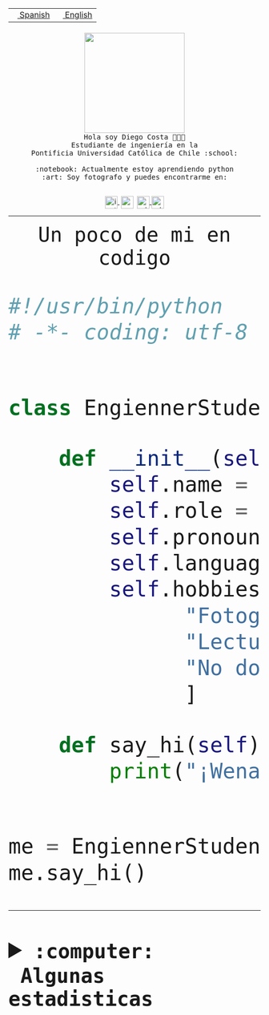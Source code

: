 <table border="0"  align="right">
 <tr><td><a href="README.md"><img src="https://upload.wikimedia.org/wikipedia/commons/thumb/8/89/Bandera_de_Espa%C3%B1a.svg/1200px-Bandera_de_Espa%C3%B1a.svg.png" height="10"> Spanish</a></td>
 <td><a href="README.en.md"><img src="https://upload.wikimedia.org/wikipedia/commons/a/a4/Flag_of_the_United_States.svg" height="10"> English</a></td></tr>
</table><br><br><br>


<p align="center">
  <img src="https://github.com/diegocostares/diegocostares/blob/main/Images/aaa2.gif?raw=true" height="200px" weight="200px">
  <br><samp>
    Hola soy Diego Costa 👨🏻‍💻<br>
    Estudiante de ingeniería en la <br>
    Pontificia Universidad Católica de Chile :school:<br>
  <br>
    :notebook: Actualmente estoy aprendiendo python <br>
    :art: Soy fotografo y puedes encontrarme en: <br>
  <br></samp>
  
</p>

<p align="center">
   <a href="https://instagram.com/diegocosta_no" target="blank">
    <img 
    align="center" src="https://cdn.jsdelivr.net/npm/simple-icons@3.0.1/icons/instagram.svg" alt="instagram" height="25px" width="25px" />
  </a>
  <a style="border: 3px solid; color: white;"href="https://t.me/diegocosta_no" target="blank">
  <img
  align="center" alt="Telegram" width="25px" src="https://icons-for-free.com/iconfiles/png/512/Telegram-1324888767380505522.png" />
</a>
<a href="https://api.whatsapp.com/send?phone=56971897835&text=Hola!" target="blank">
  <img
  align="center" alt="wtsp" width="25px" src="https://img.icons8.com/pastel-glyph/2x/whatsapp--v2.png" />
</a>
<a href="https://www.linkedin.com/in/diego-costa-786249213/" target="blank">
  <img
  align="center" alt="wtsp" width="25px" src="https://img.icons8.com/metro/452/linkedin.png" />
</a>

  </a>
</p>

---


<p align="center"><font size="25"><samp>Un poco de mi en codigo</samp></front></p>


```python
#!/usr/bin/python
# -*- coding: utf-8 -*-


class EngiennerStudent:

    def __init__(self):
        self.name = "Diego Costa"
        self.role = "Estudiante"
        self.pronouns = "he/him"
        self.language_spoken = ["es_CL", "en_US"]
        self.hobbies = [
              "Fotografia",
              "Lectura",
              "No dormir",
              ]

    def say_hi(self):
        print("¡Wena mundo!")


me = EngiennerStudent()
me.say_hi()
```
---
<details>
  <summary><b><samp>:computer: &nbsp;Algunas estadisticas</samp></b></summary>
  <br/></p>

<!--START_SECTION:waka-->
![Code Time](http://img.shields.io/badge/Code%20Time-889%20hrs%2029%20mins-blue)

**Soy nocturno 🦉** 

```text
🌞 Mañana                 9 commits           ░░░░░░░░░░░░░░░░░░░░░░░░░   00.35 % 
🌆 Día                    784 commits         ████████░░░░░░░░░░░░░░░░░   30.78 % 
🌃 Tarde                  1114 commits        ███████████░░░░░░░░░░░░░░   43.74 % 
🌙 Noche                  640 commits         ██████░░░░░░░░░░░░░░░░░░░   25.13 % 
```
📅 **Soy más productivo los Martes** 

```text
Lunes                    396 commits         ████░░░░░░░░░░░░░░░░░░░░░   15.55 % 
Martes                   518 commits         █████░░░░░░░░░░░░░░░░░░░░   20.34 % 
Miércoles                327 commits         ███░░░░░░░░░░░░░░░░░░░░░░   12.84 % 
Jueves                   310 commits         ███░░░░░░░░░░░░░░░░░░░░░░   12.17 % 
Viernes                  403 commits         ████░░░░░░░░░░░░░░░░░░░░░   15.82 % 
Sábado                   216 commits         ██░░░░░░░░░░░░░░░░░░░░░░░   08.48 % 
Domingo                  377 commits         ████░░░░░░░░░░░░░░░░░░░░░   14.80 % 
```


📊 **Esta semana me dediqué a** 

```text
🐱‍💻 Proyectos: 
2023-1-S4-Grupo2-Scraper 29 hrs 49 mins      ███████████████████░░░░░░   76.46 % 
2023-1-S4-Grupo2-Backend 1 hr 56 mins        █░░░░░░░░░░░░░░░░░░░░░░░░   04.98 % 
Estocasticos control 9may1 hr 37 mins        █░░░░░░░░░░░░░░░░░░░░░░░░   04.17 % 
2023-1-S4-Grupo2-Web     1 hr 20 mins        █░░░░░░░░░░░░░░░░░░░░░░░░   03.45 % 
CAPSTONE                 43 mins             ░░░░░░░░░░░░░░░░░░░░░░░░░   01.86 % 
```


 Last Updated on 06/05/2023 01:23:56 UTC
<!--END_SECTION:waka-->
  
  

<p align="center"> <img src="https://github-readme-stats.vercel.app/api?username=diegocostares&show_icons=true&theme=ayu-mirage" alt="abhisheknaiidu" /></p>
 
</details>
